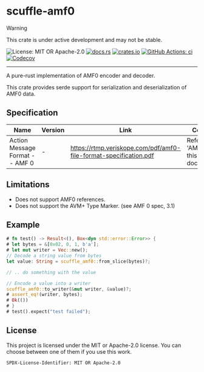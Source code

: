 <!-- cargo-sync-rdme title [[ -->
# scuffle-amf0
<!-- cargo-sync-rdme ]] -->

> [!WARNING]  
> This crate is under active development and may not be stable.

<!-- cargo-sync-rdme badge [[ -->
![License: MIT OR Apache-2.0](https://img.shields.io/crates/l/scuffle-amf0.svg?style=flat-square)
[![docs.rs](https://img.shields.io/docsrs/scuffle-amf0.svg?logo=docs.rs&style=flat-square)](https://docs.rs/scuffle-amf0)
[![crates.io](https://img.shields.io/crates/v/scuffle-amf0.svg?logo=rust&style=flat-square)](https://crates.io/crates/scuffle-amf0)
[![GitHub Actions: ci](https://img.shields.io/github/actions/workflow/status/scufflecloud/scuffle/ci.yaml.svg?label=ci&logo=github&style=flat-square)](https://github.com/scufflecloud/scuffle/actions/workflows/ci.yaml)
[![Codecov](https://img.shields.io/codecov/c/github/scufflecloud/scuffle.svg?label=codecov&logo=codecov&style=flat-square)](https://codecov.io/gh/scufflecloud/scuffle)
<!-- cargo-sync-rdme ]] -->

---

<!-- cargo-sync-rdme rustdoc [[ -->
A pure-rust implementation of AMF0 encoder and decoder.

This crate provides serde support for serialization and deserialization of AMF0 data.
## Specification

| Name | Version | Link | Comments |
| --- | --- | --- | --- |
| Action Message Format -- AMF 0 | - | <https://rtmp.veriskope.com/pdf/amf0-file-format-specification.pdf> | Refered to as 'AMF0 spec' in this documentation |

## Limitations

- Does not support AMF0 references.
- Does not support the AVM+ Type Marker. (see AMF 0 spec, 3.1)

## Example

```rust
# fn test() -> Result<(), Box<dyn std::error::Error>> {
# let bytes = &[0x02, 0, 1, b'a'];
# let mut writer = Vec::new();
// Decode a string value from bytes
let value: String = scuffle_amf0::from_slice(bytes)?;

// .. do something with the value

// Encode a value into a writer
scuffle_amf0::to_writer(&mut writer, &value)?;
# assert_eq!(writer, bytes);
# Ok(())
# }
# test().expect("test failed");
```

## License

This project is licensed under the MIT or Apache-2.0 license.
You can choose between one of them if you use this work.

`SPDX-License-Identifier: MIT OR Apache-2.0`
<!-- cargo-sync-rdme ]] -->
